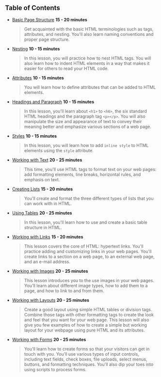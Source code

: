 ## Table of Contents

* [Basic Page Structure](content/BasicPageStructures/BasicPageStructures.q.md) **15 - 20 minutes**
    > Get acquainted with the basic HTML terminologies such as tags, attributes, and nesting. You'll also learn naming conventions and proper page structure.
    
* [Nesting](content/Nesting/HTMLNesting.q.md) **10 - 15 minutes**
    > In this lesson, you will practice how to nest HTML tags. You will also learn how to indent HTML elements in a way that makes it easier for others to read your HTML code.

* [Attributes](content/Attributes/Attributes.q.md) **10 - 15 minutes**
    > You will learn how to define attributes that can be added to HTML elements.

* [Headings and Paragraph](content/HeadingsAndParagraph/HeadingsAndParagraphs.q.md) **10 - 15 minutes**
    > In this lesson, you'll learn about `<h1>` to `<h6>`, the six standard HTML headings and the paragraph tag `<p></p>`. You will also manipulate the size and appearance of text to convey their meaning better and emphasize various sections of a web page. 

* [Styles](content/Styles/Styles.q.md) **10 - 15 minutes**
    > In this lesson, you will learn how to add `inline style` to HTML elements using the `style` attribute. 

* [Working with Text](content/WorkingWithText/WorkingWithText.q.md) **20 - 25 minutes**
    > This time, you'll use HTML tags to format text on your web pages: add formatting elements, line breaks, horizontal rules, and emphasis on text. 

* [Creating Lists](content/CreatingLists/CreatingLists.q.md) **15 - 20 minutes**
    > You'll create and format the three different types of lists that you can work with in HTML.

* [Using Tables](content/UsingTables/UsingTables.q.md) **20 - 25 minutes**
    > In this lesson, you'll learn how to use and create a basic table structure in HTML. 

* [Working with Links](content/WorkingWithLinks/WorkingWithLinks.q.md) **15 - 20 minutes**
    > This lesson covers the core of HTML: hypertext links. You'll practice adding and customizing links in your web pages. You'll create links to a section on a web page, to an external web page, and an e-mail address. 

* [Working with Images](content/WorkingWithImages/WorkingWithImages.q.md) **20 - 25 minutes**
    > This lesson introduces you to the use images in your web pages. You'll learn about different image types, how to add them to a page, and how to link to and from them.
    
* [Working with Layouts](content/WorkingWithLayouts/WorkingWithLayouts.q.md) **20 - 25 minutes**
    > Create a good layout using simple HTML tables or division tags. Combine those tags with other formatting tags to create the look and feel that you want for your web page. This lesson will also give you few examples of how to create a simple but working layout for your webpage using pure HTML and its attributes.

* [Working with Forms](content/WorkingWithForms/WorkingWithForms.q.md) **20 - 25 minutes**
    > You'll learn how to create forms so that your visitors can get in touch with you. You'll use various types of input controls, including text fields, check boxes, file uploads, select menus, buttons, and formatting techniques. You'll also dip your toes into using scripts to process forms.
